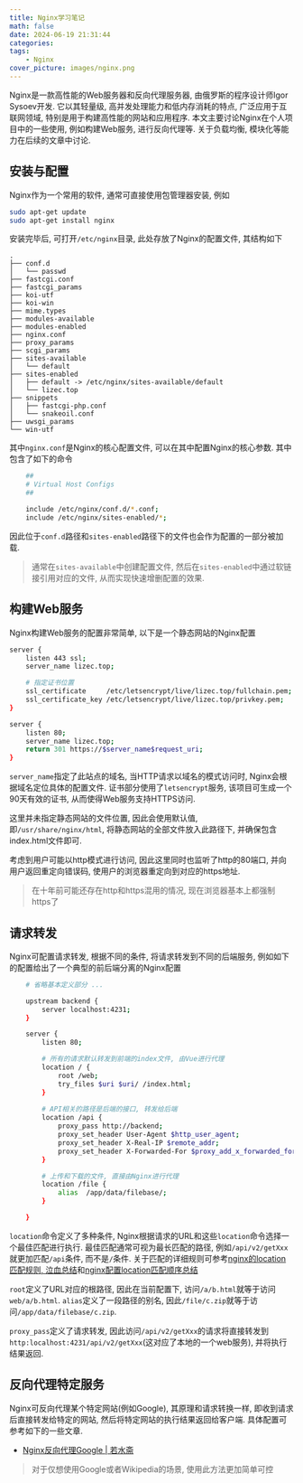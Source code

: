 ```yaml
---
title: Nginx学习笔记
math: false
date: 2024-06-19 21:31:44
categories:
tags:
    - Nginx
cover_picture: images/nginx.png
---
```


Nginx是一款高性能的Web服务器和反向代理服务器, 由俄罗斯的程序设计师Igor Sysoev开发. 它以其轻量级, 高并发处理能力和低内存消耗的特点, 广泛应用于互联网领域, 特别是用于构建高性能的网站和应用程序. 本文主要讨论Nginx在个人项目中的一些使用, 例如构建Web服务, 进行反向代理等. 关于负载均衡, 模块化等能力在后续的文章中讨论.



安装与配置
--------------

Nginx作为一个常用的软件, 通常可直接使用包管理器安装, 例如

```sh
sudo apt-get update
sudo apt-get install nginx
```

安装完毕后, 可打开`/etc/nginx`目录, 此处存放了Nginx的配置文件, 其结构如下

```
.
├── conf.d
│   └── passwd
├── fastcgi.conf
├── fastcgi_params
├── koi-utf
├── koi-win
├── mime.types
├── modules-available
├── modules-enabled
├── nginx.conf
├── proxy_params
├── scgi_params
├── sites-available
│   └── default
├── sites-enabled
│   ├── default -> /etc/nginx/sites-available/default
│   └── lizec.top
├── snippets
│   ├── fastcgi-php.conf
│   └── snakeoil.conf
├── uwsgi_params
└── win-utf
```

其中`nginx.conf`是Nginx的核心配置文件, 可以在其中配置Nginx的核心参数. 其中包含了如下的命令

```sh
	##
	# Virtual Host Configs
	##

	include /etc/nginx/conf.d/*.conf;
	include /etc/nginx/sites-enabled/*;
```

因此位于`conf.d`路径和`sites-enabled`路径下的文件也会作为配置的一部分被加载.

> 通常在`sites-available`中创建配置文件, 然后在`sites-enabled`中通过软链接引用对应的文件, 从而实现快速增删配置的效果.



构建Web服务
---------------

Nginx构建Web服务的配置非常简单, 以下是一个静态网站的Nginx配置

```sh
server {
    listen 443 ssl;
    server_name lizec.top;

    # 指定证书位置
    ssl_certificate     /etc/letsencrypt/live/lizec.top/fullchain.pem;        
    ssl_certificate_key /etc/letsencrypt/live/lizec.top/privkey.pem; 
}

server {
    listen 80;
    server_name lizec.top;
    return 301 https://$server_name$request_uri;                                      
}
```

`server_name`指定了此站点的域名, 当HTTP请求以域名的模式访问时, Nginx会根据域名定位具体的配置文件. 证书部分使用了`letsencrypt`服务, 该项目可生成一个90天有效的证书, 从而使得Web服务支持HTTPS访问.

这里并未指定静态网站的文件位置, 因此会使用默认值, 即`/usr/share/nginx/html`, 将静态网站的全部文件放入此路径下, 并确保包含index.html文件即可.

考虑到用户可能以http模式进行访问, 因此这里同时也监听了http的80端口, 并向用户返回重定向错误码, 使用户的浏览器重定向到对应的https地址.

> 在十年前可能还存在http和https混用的情况, 现在浏览器基本上都强制https了



请求转发
-----------

Nginx可配置请求转发, 根据不同的条件, 将请求转发到不同的后端服务, 例如如下的配置给出了一个典型的前后端分离的Nginx配置


```sh
    # 省略基本定义部分 ...

    upstream backend {
        server localhost:4231;
    }

    server {
        listen 80;

        # 所有的请求默认转发到前端的index文件, 由Vue进行代理 
        location / {
            root /web;
            try_files $uri $uri/ /index.html;
        }  
        
        # API相关的路径是后端的接口, 转发给后端
        location /api {
            proxy_pass http://backend;
            proxy_set_header User-Agent $http_user_agent;
            proxy_set_header X-Real-IP $remote_addr;
            proxy_set_header X-Forwarded-For $proxy_add_x_forwarded_for;
        }

        # 上传和下载的文件, 直接由Nginx进行代理
        location /file {
            alias  /app/data/filebase/;
        }

    }       
```

`location`命令定义了多种条件, Nginx根据请求的URL和这些`location`命令选择一个最佳匹配进行执行. 最佳匹配通常可视为最长匹配的路径, 例如`/api/v2/getXxx`就更加匹配`/api`条件, 而不是`/`条件. 关于匹配的详细规则可参考[nginx的location匹配规则, 泣血总结](https://blog.csdn.net/luoyang_java/article/details/83507193)和[nginx配置location匹配顺序总结](https://blog.csdn.net/agonie201218/article/details/92795522)

`root`定义了URL对应的根路径, 因此在当前配置下, 访问`/a/b.html`就等于访问`web/a/b.html`. `alias`定义了一段路径的别名, 因此`/file/c.zip`就等于访问`/app/data/filebase/c.zip`.

`proxy_pass`定义了请求转发, 因此访问`/api/v2/getXxx`的请求将直接转发到`http:localhost:4231/api/v2/getXxx`(这对应了本地的一个web服务), 并将执行结果返回.


反向代理特定服务
----------------

Nginx可反向代理某个特定网站(例如Google), 其原理和请求转换一样, 即收到请求后直接转发给特定的网站, 然后将特定网站的执行结果返回给客户端. 具体配置可参考如下的一些文章.


- [Nginx反向代理Gοοgle | 若水斋](https://blog.werner.wiki/nginx-reverse-proxy-google/)

> 对于仅想使用Google或者Wikipedia的场景, 使用此方法更加简单可控